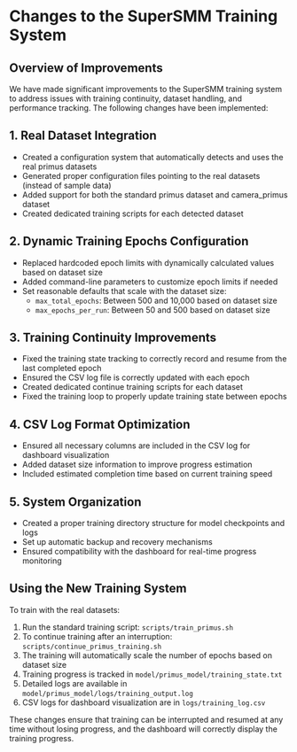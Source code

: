 # Changes to the SuperSMM Training System

## Overview of Improvements

We have made significant improvements to the SuperSMM training system to address issues with training continuity, dataset handling, and performance tracking. The following changes have been implemented:

## 1. Real Dataset Integration

- Created a configuration system that automatically detects and uses the real primus datasets
- Generated proper configuration files pointing to the real datasets (instead of sample data)
- Added support for both the standard primus dataset and camera_primus dataset
- Created dedicated training scripts for each detected dataset

## 2. Dynamic Training Epochs Configuration

- Replaced hardcoded epoch limits with dynamically calculated values based on dataset size
- Added command-line parameters to customize epoch limits if needed
- Set reasonable defaults that scale with the dataset size:
  - `max_total_epochs`: Between 500 and 10,000 based on dataset size
  - `max_epochs_per_run`: Between 50 and 500 based on dataset size

## 3. Training Continuity Improvements

- Fixed the training state tracking to correctly record and resume from the last completed epoch
- Ensured the CSV log file is correctly updated with each epoch
- Created dedicated continue training scripts for each dataset
- Fixed the training loop to properly update training state between epochs

## 4. CSV Log Format Optimization

- Ensured all necessary columns are included in the CSV log for dashboard visualization
- Added dataset size information to improve progress estimation
- Included estimated completion time based on current training speed

## 5. System Organization

- Created a proper training directory structure for model checkpoints and logs
- Set up automatic backup and recovery mechanisms
- Ensured compatibility with the dashboard for real-time progress monitoring

## Using the New Training System

To train with the real datasets:

1. Run the standard training script: `scripts/train_primus.sh`
2. To continue training after an interruption: `scripts/continue_primus_training.sh`
3. The training will automatically scale the number of epochs based on dataset size
4. Training progress is tracked in `model/primus_model/training_state.txt`
5. Detailed logs are available in `model/primus_model/logs/training_output.log`
6. CSV logs for dashboard visualization are in `logs/training_log.csv`

These changes ensure that training can be interrupted and resumed at any time without losing progress, and the dashboard will correctly display the training progress. 